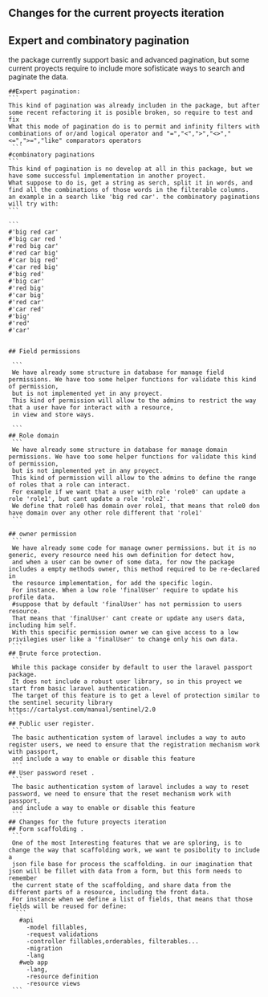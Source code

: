## Changes for the current proyects iteration

  ## Expert and combinatory pagination
  the package currently support basic and advanced pagination, but some current proyects require to include more sofisticate ways to search and paginate the data. 

    ##Expert pagination: 
    ```
    This kind of pagination was already includen in the package, but after some recent refactoring it is posible broken, so require to test and fix
    What this mode of pagination do is to permit and infinity filters with combinations of or/and logical operator and "=","<",">","<>","<=",">=","like" comparators operators
     ```
    #combinatory paginations
    ```
    This kind of pagination is no develop at all in this package, but we have some successful implementation in another proyect.
    What suppose to do is, get a string as serch, split it in words, and find all the combinations of those words in the filterable columns.
    an example in a search like 'big red car'. the combinatory paginations will try with:
    ```

    ```
    #'big red car'
    #'big car red '
    #'red big car'
    #'red car big'
    #'car big red'
    #'car red big'
    #'big red'
    #'big car'
    #'red big'
    #'car big'
    #'red car'
    #'car red'
    #'big'
    #'red'
    #'car'
   ```

  ## Field permissions

    ```
    We have already some structure in database for manage field permissions. We have too some helper functions for validate this kind of permission, 
    but is not implemented yet in any proyect.
    This kind of permission will allow to the admins to restrict the way that a user have for interact with a resource, 
    in view and store ways. 

    ```
  ## Role domain
    ```
    We have already some structure in database for manage domain permissions. We have too some helper functions for validate this kind of permission, 
    but is not implemented yet in any proyect.
    This kind of permission will allow to the admins to define the range of roles that a role can interact.
    For example if we want that a user with role 'role0' can update a role 'role1', but cant update a role 'role2'.
    We define that role0 has domain over role1, that means that role0 don have domain over any other role different that 'role1'
    ```

  ## owner permission
    ```
    We have already some code for manage owner permissions. but it is no generic, every resource need his own definition for detect how,
    and when a user can be owner of some data, for now the package includes a empty methods owner, this method required to be re-declared in
    the resource implementation, for add the specific login.
    For instance. When a low role 'finalUser' require to update his profile data. 
    #suppose that by default 'finalUser' has not permission to users resource.
    That means that 'finalUser' cant create or update any users data, including him self.
    With this specific permission owner we can give access to a low privilegies user like a 'finalUser' to change only his own data.
    ```
  ## Brute force protection.
    ```
    While this package consider by default to user the laravel passport package.
    It does not include a robust user library, so in this proyect we start from basic laravel authentication.
    The target of this feature is to get a level of protection similar to the sentinel security library https://cartalyst.com/manual/sentinel/2.0
    ```
  ## Public user register.
    ```
    The basic authentication system of laravel includes a way to auto register users, we need to ensure that the registration mechanism work with passport,
    and include a way to enable or disable this feature
    ```
  ## User password reset .
    ```
    The basic authentication system of laravel includes a way to reset password, we need to ensure that the reset mechanism work with passport,
    and include a way to enable or disable this feature
    ```
## Changes for the future proyects iteration
  ## Form scaffolding .
    ```
    One of the most Interesting features that we are sploring, is to change the way that scaffolding work, we want te posibolity to include a
    json file base for process the scaffolding. in our imagination that json will be fillet with data from a form, but this form needs to remember
    the current state of the scaffolding, and share data from the different parts of a resource, including the front data.
    For instance when we define a list of fields, that means that those fields will be reused for define:
     ```
      #api
        -model fillables, 
        -request validations
        -controller fillables,orderables, filterables...
        -migration
        -lang
      #web app
        -lang, 
        -resource definition
        -resource views
    ```
  
